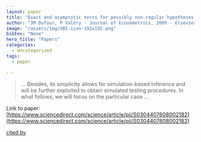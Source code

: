 ```yaml
---
layout: paper
title: "Exact and asymptotic tests for possibly non-regular hypotheses on stochastic volatility models"
author: "JM Dufour, P Valéry - Journal of Econometrics, 2009 - Elsevier"
image: "/assets/img/SBI-icon-192x192.png"
bibtex: "None"
hero_title: "Papers"
categories:
  - Uncategorized
tags:
  - paper

---
```

>… Besides, its simplicity allows for simulation-based inference and will be further exploited to obtain simulated testing procedures. In what follows, we will focus on the particular case …

Link to paper: [https://www.sciencedirect.com/science/article/pii/S0304407608002182](https://www.sciencedirect.com/science/article/pii/S0304407608002182)

[cited by](https://scholar.google.com/scholar?cites=15701412108417058737&as_sdt=2005&sciodt=0,5&hl=en&num=20)
